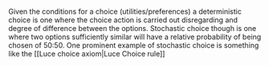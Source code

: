 Given the conditions for a choice (utilities/preferences) a deterministic choice is one where the choice action is carried out disregarding and degree of difference between the options. Stochastic choice though is one where two options sufficiently similar will have a relative probability of being chosen of 50:50. One prominent example of stochastic choice is something like the [[Luce choice axiom|Luce Choice rule]]
